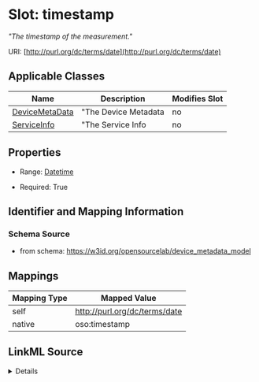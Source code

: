 

# Slot: timestamp


_"The timestamp of the measurement."_





URI: [http://purl.org/dc/terms/date](http://purl.org/dc/terms/date)



<!-- no inheritance hierarchy -->





## Applicable Classes

| Name | Description | Modifies Slot |
| --- | --- | --- |
| [DeviceMetaData](DeviceMetaData.md) | "The Device Metadata |  no  |
| [ServiceInfo](ServiceInfo.md) | "The Service Info |  no  |







## Properties

* Range: [Datetime](Datetime.md)

* Required: True





## Identifier and Mapping Information







### Schema Source


* from schema: https://w3id.org/opensourcelab/device_metadata_model




## Mappings

| Mapping Type | Mapped Value |
| ---  | ---  |
| self | http://purl.org/dc/terms/date |
| native | oso:timestamp |




## LinkML Source

<details>
```yaml
name: timestamp
description: '"The timestamp of the measurement."'
from_schema: https://w3id.org/opensourcelab/device_metadata_model
rank: 1000
slot_uri: http://purl.org/dc/terms/date
alias: timestamp
domain_of:
- DeviceMetaData
- ServiceInfo
range: datetime
required: true

```
</details>